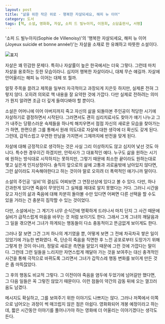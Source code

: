 ```yaml
---
layout: post
title: "삶을 위한 작은 위로 - 행복한 자살되세요, 해피 뉴 이어"
category: 도서
tags: [책, 소설, 영화화, 자살, 소피 드 빌누아지, 이원희, 소담출판사, 서평]
---
```


'소피 드 빌누아지(Sophie de Villenoisy)'의
'행복한 자살되세요, 해피 뉴 이어(Joyeux suicide et bonne année!)'는
자살을 소재로 한 유쾌하고 따뜻한 소설이다.

![표지](https://lh3.googleusercontent.com/HvpIDkX-3QxP6zVwslphjQK5S_Joo996fMQz7_E6QtcQk7zZmo6hOxTfEdF1hp2SmztiPkqbundeZA=s480)

자살은 꽤 민감한 문제다.
특히나 자살률이 높은 한국에서는 더욱 그렇다.
그런데 마치 자살을 옹호하는 듯한 모습이라니.
심지어 행복한 자살이라니, 대체 무슨 얘길까.
자살에 안어울리는 해피 뉴 이어는 대체 또 뭘까.

얼핏 주목을 끌려고 제목을 일부러 자극적이고 과장되게 지은듯 하지만,
실제론 전혀 그렇지 않다.
오히려 의외로 책 내용을 잘 요약한 것에 가깝다.
다만 실제로 전하려는 의미가 뭔지 알려면
조금 더 깊게 들여다봐야 할 뿐이다.

소설은 어머니에 이어 아버지까지 죽고 자신의 삶을 되돌아본 주인공이
적당한 시기에 자살하기로 결정하면서 시작된다.
그러면서도 괜히 심리치료사도 찾아가 얘기 나누고
그가 내주는 당황스러운 숙제들을 하나씩 해치우면서
점점 자신의 새로운 모습을 찾아가는가 하면,
한편으론 그를 통해서 원래 의도대로 자살에 대한 생각에 더 확신도 갖게 된다.
그런데, 갑작스럽고 우연한 만남을 가지면서 그제까지에 반전을 맞게 된다.

자살에 대해 긍정적으로 생각하는 것은 사실 그리 이상하지도 않고 심지어 낯선 것도 아니다.
특수한 경우이긴 하겠지만, 안락사가 그 대표적인 예다.
누구도 삶을 원하는 시기에 원하는 방식대로 시작하지는 못하지만,
그렇기 때문에 최소한 끝이라도 원하는대로 맺고 싶은게 인지상정이다.
솔직히 앞으로의 삶에 고통과 괴로움밖에 남아있지 않다면,
그런 삶이라도 지속해야한다고 하는 것이야 말로 오히려 더 폭력적인 얘기니까 말이다.

소설의 주인공 '실비'의 결심도 어찌보면 그 연장선상에 있다고 볼 수 있다.
다만, 하나 간과한게 있다면 죽음이 무엇인지 그 실체를 제대로 알지 못했다는 거다.
그러니 시간을 갖고 자신의 삶과 죽음에 대해 차분히 돌아볼 수만 있다면
어쩌면 다른 선택을 할 수도 있을 거라는 건 충분히 짐작할 수 있는 것이었다.

다만, 소설에서는 그 계기가 너무 순식간에 명확하게 드러나서
마치 단지 그 사건 때문에 실비가 급작스럽게 마음을 바꾸는 것 처럼 보이기도 한다.
그래서 그게 그녀의 깨달음과 그 일을 겪으면서 그녀가 하게되는 행동들이
다소 충동적이고 뜬금없게 보이게도 한다.

그러나 잘 보면 그건 그저 하나의 계기였을 뿐,
어떻게 보면 그 전에 차곡차곡 쌓은 일이 있었기에 가능한 변화였다.
즉, 단순히 죽음을 직면한 후 느낀 공포로부터 도망가기 위해 그렇게 한 것이 아니라,
정말로 새로운 측면을 알았기 때문에 그런 것에 가깝다는 말이다.
그런데 그런 일들을 느리지만 자연스럽게 깨달아 가는 것을 보여주는 대신
충격적인 사건을 통해 극적으로 바뀌도록 그리면서
그녀가 갑작스레 행동 변화를 보이게 만든 것은 좀 마뜩잖았다.

그 후의 행동도 비교적 그렇다.
그 이전이야 죽음을 염두에 두었기에 넘어갈만 했다면,
그 다음 일들은 꼭 그렇진 않았기 때문이다.
이런 점들이 약간의 감동 뒤에 오는 껄끄러움도 남겼다.

메시지도 확실하고,
그를 보여주기 위한 이야기도 나쁘지는 않다.
그러나 저쪽에서 이쪽으로 넘어오는 과정이 썩 매끄럽지 않은 점은 아쉽다.
영화화되어 개봉 예정이라고 하는데,
짧은 시간동안 이야기를 풀어나가야 하는 영화에 더 어울리는 이야기겠다는 생각도 든다.
